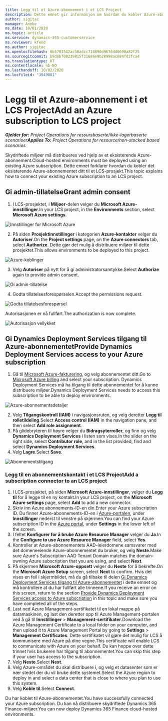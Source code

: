```yaml
---
title: Legg til et Azure-abonnement i et LCS Project
description: Dette emnet gir informasjon om hvordan du kobler Azure-abonnementet til et LCS-prosjekt.
author: sigitac
manager: Annbe
ms.date: 10/01/2020
ms.topic: article
ms.service: dynamics-365-customerservice
ms.reviewer: kfend
ms.author: sigitac
ms.openlocfilehash: 0b5703542ac58adcc710890d9676dd0090a82f25
ms.sourcegitcommit: b9d8bf00239815f31686e9b28998ac684fd2fca4
ms.translationtype: HT
ms.contentlocale: nb-NO
ms.lasthandoff: 10/02/2020
ms.locfileid: "3949001"
---
```

# <a name="add-an-azure-subscription-to-lcs-project"></a><span data-ttu-id="f0bac-103">Legg til et Azure-abonnement i et LCS Project</span><span class="sxs-lookup"><span data-stu-id="f0bac-103">Add an Azure subscription to LCS project</span></span>

<span data-ttu-id="f0bac-104">_**Gjelder for:** Project Operations for ressursbaserte/ikke-lagerbaserte scenarioer_</span><span class="sxs-lookup"><span data-stu-id="f0bac-104">_**Applies To:** Project Operations for resource/non-stocked based scenarios_</span></span>

<span data-ttu-id="f0bac-105">Skydriftede miljøer må distribueres ved hjelp av et eksisterende Azure-abonnement.</span><span class="sxs-lookup"><span data-stu-id="f0bac-105">Cloud-hosted environments must be deployed using an existing Azure subscription.</span></span> <span data-ttu-id="f0bac-106">Dette emnet forklarer hvordan du kobler det eksisterende Azure-abonnementet ditt til et LCS-prosjekt.</span><span class="sxs-lookup"><span data-stu-id="f0bac-106">This topic explains how to connect your existing Azure subscription to an LCS project.</span></span> 

## <a name="grant-admin-consent"></a><span data-ttu-id="f0bac-107">Gi admin-tillatelse</span><span class="sxs-lookup"><span data-stu-id="f0bac-107">Grant admin consent</span></span>

1. <span data-ttu-id="f0bac-108">I LCS-prosjektet, i **Miljøer**-delen velger du **Microsoft Azure-innstillinger**.</span><span class="sxs-lookup"><span data-stu-id="f0bac-108">In your LCS project, in the **Environments** section, select **Microsoft Azure settings**.</span></span>

![Innstillinger for Microsoft Azure](./media/1MicrosoftAzureSettings.png)

2. <span data-ttu-id="f0bac-110">På siden **Prosjektinnstillinger** i kategorien **Azure-kontakter** velger du **Autoriser**.</span><span class="sxs-lookup"><span data-stu-id="f0bac-110">On the **Project settings** page, on the **Azure connectors** tab, select **Authorize**.</span></span> <span data-ttu-id="f0bac-111">Dette gjør det mulig å distribuere miljøer til dette prosjektet.</span><span class="sxs-lookup"><span data-stu-id="f0bac-111">This allows environments to be deployed to this project.</span></span>

![Azure-koblinger](./media/2AzureConnectors.png)

3. <span data-ttu-id="f0bac-113">Velg **Autoriser** på nytt for å gi administratorsamtykke.</span><span class="sxs-lookup"><span data-stu-id="f0bac-113">Select **Authorize** again to provide admin consent.</span></span>

![Gi admin-tillatelse](./media/3GrantAdminConsent.png)

4. <span data-ttu-id="f0bac-115">Godta tillatelsesforespørselen.</span><span class="sxs-lookup"><span data-stu-id="f0bac-115">Accept the permissions request.</span></span>

![Godta tillatelsesforespørsel](./media/4AcceptPermissionRequest.png)

<span data-ttu-id="f0bac-117">Autorisasjonen er nå fullført.</span><span class="sxs-lookup"><span data-stu-id="f0bac-117">The authorization is now complete.</span></span> 

![Autorisasjon vellykket](./media/5AuthorizationComplete.png)

## <a name="provide-dynamics-deployment-services-access-to-your-azure-subscription"></a><a name="provide"></a><span data-ttu-id="f0bac-119">Gi Dynamics Deployment Services tilgang til Azure-abonnementet</span><span class="sxs-lookup"><span data-stu-id="f0bac-119">Provide Dynamics Deployment Services access to your Azure subscription</span></span>

1. <span data-ttu-id="f0bac-120">Gå til [Microsoft Azure-fakturering](https://portal.azure.com/#blade/Microsoft\_Azure\_Billing/SubscriptionsBlade), og velg abonnementet ditt.</span><span class="sxs-lookup"><span data-stu-id="f0bac-120">Go to [Microsoft Azure billing](https://portal.azure.com/#blade/Microsoft\_Azure\_Billing/SubscriptionsBlade) and select your subscription.</span></span> <span data-ttu-id="f0bac-121">Dynamics Deployment Services må ha tilgang til dette abonnementet for å kunne distribuere miljøer.</span><span class="sxs-lookup"><span data-stu-id="f0bac-121">Dynamics Deployment Services needs to access this subscription to be able to deploy environments.</span></span>

![Azure-abonnementsdetaljer](./media/6AzureSubscription.png)

2. <span data-ttu-id="f0bac-123">Velg **Tilgangskontroll (IAM)** i navigasjonsruten, og velg deretter **Legg til rolletildeling**.</span><span class="sxs-lookup"><span data-stu-id="f0bac-123">Select **Access control (IAM)** in the navigation pane, and then select **Add role assignment**.</span></span>
3. <span data-ttu-id="f0bac-124">På glidebryteren til høyre velger du **Bidragsyterroller**, og finn og velg **Dynamics Deployment Services** i listen som vises.</span><span class="sxs-lookup"><span data-stu-id="f0bac-124">In the slider on the right side, select **Contributor role**, and in the list provided, find and select **Dynamics Deployment Services**.</span></span> 
4. <span data-ttu-id="f0bac-125">Velg **Lagre**.</span><span class="sxs-lookup"><span data-stu-id="f0bac-125">Select **Save**.</span></span>

![Abonnementstilgang](./media/7SubscriptionAccess.png)

### <a name="add-a-subscription-connector-to-an-lcs-project"></a><span data-ttu-id="f0bac-127">Legg til en abonnementskontakt i et LCS Project</span><span class="sxs-lookup"><span data-stu-id="f0bac-127">Add a subscription connector to an LCS project</span></span>

1. <span data-ttu-id="f0bac-128">I LCS-prosjektet, på siden **Microsoft Azure-innstillinger**, velger du **Legg til** for å legge til en ny kontakt.</span><span class="sxs-lookup"><span data-stu-id="f0bac-128">In your LCS project, on the **Microsoft Azure settings** page, select **Add** to add a new connector.</span></span>
2. <span data-ttu-id="f0bac-129">Skriv inn Azure abonnements-ID-en din.</span><span class="sxs-lookup"><span data-stu-id="f0bac-129">Enter your Azure subscription ID.</span></span> <span data-ttu-id="f0bac-130">Du finner Azure-abonnements-ID-en i [Azure-portalen](https://ms.portal.azure.com/), under **Innstillinger** nederst til venstre på skjermen.</span><span class="sxs-lookup"><span data-stu-id="f0bac-130">You can find your Azure subscription ID in the [Azure portal](https://ms.portal.azure.com/), under  **Settings**  in the lower left of the screen.</span></span>
3. <span data-ttu-id="f0bac-131">I feltet **Konfigurer for å bruke Azure Resource Manager** velger du **Ja**.</span><span class="sxs-lookup"><span data-stu-id="f0bac-131">In the **Configure to use Azure Resource Manager** field, select **Yes**.</span></span>
4. <span data-ttu-id="f0bac-132">Kontroller at Azure-abonnementets AAD-leierdomene samsvarer med det domeneeiende Azure-abonnementet du bruker, og velg **Neste**.</span><span class="sxs-lookup"><span data-stu-id="f0bac-132">Make sure Azure's Subscription AAD Tenant Domain matches the domain-owning Azure subscription that you are using, and select **Next**.</span></span>
5. <span data-ttu-id="f0bac-133">På skjermen **Microsoft Azure-oppsett** velger du **Neste** for å bekrefte.</span><span class="sxs-lookup"><span data-stu-id="f0bac-133">On the **Microsoft Azure Setup** screen, select **Next** to confirm.</span></span> <span data-ttu-id="f0bac-134">Hvis det vises en feil i skjermbildet, må du gå tilbake til delen [Gi Dynamics Deployment Services tilgang til Azure-abonnementet](#provide) i dette emnet og må kontrollere at du har fullført alle trinnene.</span><span class="sxs-lookup"><span data-stu-id="f0bac-134">If you receive an error on this screen, return to the section [Provide Dynamics Deployment Services access to Azure subscription](#provide) in this topic and make sure you have completed all of the steps.</span></span>
6. <span data-ttu-id="f0bac-135">Last ned Azure Management-sertifikatet til en lokal mappe på datamaskinen, og last den deretter opp til Azure Management-portalen ved å gå til **Innstillinger** > **Management-sertifikater**.</span><span class="sxs-lookup"><span data-stu-id="f0bac-135">Download the Azure Management Certificate to a local folder on your computer, and then upload it to Azure Management Portal by going to **Settings** > **Management Certificates**.</span></span> <span data-ttu-id="f0bac-136">Dette sertifikatet vil gjøre det mulig for LCS å kommunisere med Azure på dine vegne.</span><span class="sxs-lookup"><span data-stu-id="f0bac-136">This certificate will enable LCS to communicate with Azure on your behalf.</span></span> <span data-ttu-id="f0bac-137">Du kan hoppe over dette trinnet hvis brukeren har tilgang til abonnementet.</span><span class="sxs-lookup"><span data-stu-id="f0bac-137">You can skip this step if your user has access to the subscription.</span></span>
7. <span data-ttu-id="f0bac-138">Velg **Neste**.</span><span class="sxs-lookup"><span data-stu-id="f0bac-138">Select  **Next**.</span></span>
8. <span data-ttu-id="f0bac-139">Velg Azure-området du skal distribuere i, og velg et datasenter som er nær stedet der du vil bruke dette systemet.</span><span class="sxs-lookup"><span data-stu-id="f0bac-139">Select the Azure region to deploy in and select a data center that is close to where you plan to use this system.</span></span>
9.  <span data-ttu-id="f0bac-140">Velg **Koble til**.</span><span class="sxs-lookup"><span data-stu-id="f0bac-140">Select  **Connect**.</span></span>

<span data-ttu-id="f0bac-141">Du har koblet til Azure-abonnementet.</span><span class="sxs-lookup"><span data-stu-id="f0bac-141">You have successfully connected your Azure subscription.</span></span> <span data-ttu-id="f0bac-142">Du kan nå distribuere skydriftede Dynamics 365 Finance-miljøer.</span><span class="sxs-lookup"><span data-stu-id="f0bac-142">You can now deploy Dynamics 365 Finance cloud-hosted environments.</span></span>



